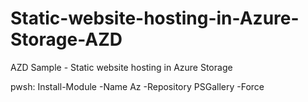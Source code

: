 # Static-website-hosting-in-Azure-Storage-AZD
AZD Sample - Static website hosting in Azure Storage


pwsh:
Install-Module -Name Az -Repository PSGallery -Force
